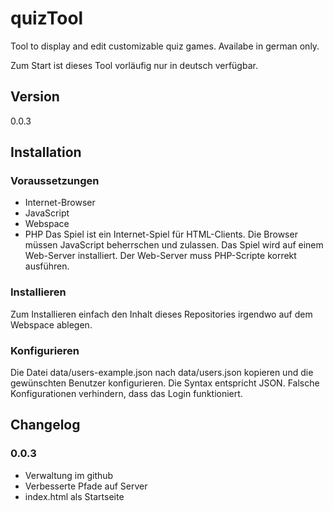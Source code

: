 # quizTool
Tool to display and edit customizable quiz games.
Availabe in german only.

Zum Start ist dieses Tool vorläufig nur in deutsch verfügbar.

## Version
0.0.3 

## Installation

### Voraussetzungen
* Internet-Browser
* JavaScript
* Webspace
* PHP 
Das Spiel ist ein Internet-Spiel für HTML-Clients. Die Browser müssen 
JavaScript beherrschen und zulassen. Das Spiel wird auf einem Web-Server 
installiert. Der Web-Server muss PHP-Scripte korrekt ausführen. 

### Installieren  
Zum Installieren einfach den Inhalt dieses Repositories irgendwo
auf dem Webspace ablegen. 

### Konfigurieren
Die Datei data/users-example.json nach data/users.json kopieren und die 
gewünschten Benutzer konfigurieren. Die Syntax entspricht JSON. Falsche
Konfigurationen verhindern, dass das Login funktioniert. 

## Changelog

### 0.0.3
* Verwaltung im github
* Verbesserte Pfade auf Server
* index.html als Startseite